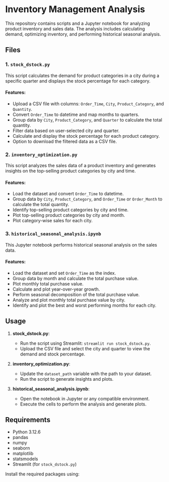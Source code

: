# Inventory Management Analysis

This repository contains scripts and a Jupyter notebook for analyzing product inventory and sales data. The analysis includes calculating demand, optimizing inventory, and performing historical seasonal analysis.

## Files

### 1. `stock_dstock.py`

This script calculates the demand for product categories in a city during a specific quarter and displays the stock percentage for each category.

#### Features:
- Upload a CSV file with columns: `Order_Time`, `City`, `Product_Category`, and `Quantity`.
- Convert `Order_Time` to datetime and map months to quarters.
- Group data by `City`, `Product_Category`, and `Quarter` to calculate the total quantity.
- Filter data based on user-selected city and quarter.
- Calculate and display the stock percentage for each product category.
- Option to download the filtered data as a CSV file.

### 2. `inventory_optimization.py`

This script analyzes the sales data of a product inventory and generates insights on the top-selling product categories by city and time.

#### Features:
- Load the dataset and convert `Order_Time` to datetime.
- Group data by `City`, `Product_Category`, and `Order_Time` or `Order_Month` to calculate the total quantity.
- Identify top-selling product categories by city and time.
- Plot top-selling product categories by city and month.
- Plot category-wise sales for each city.

### 3. `historical_seasonal_analysis.ipynb`

This Jupyter notebook performs historical seasonal analysis on the sales data.

#### Features:
- Load the dataset and set `Order_Time` as the index.
- Group data by month and calculate the total purchase value.
- Plot monthly total purchase value.
- Calculate and plot year-over-year growth.
- Perform seasonal decomposition of the total purchase value.
- Analyze and plot monthly total purchase value by city.
- Identify and plot the best and worst performing months for each city.

## Usage

1. **stock_dstock.py**:
    - Run the script using Streamlit: `streamlit run stock_dstock.py`.
    - Upload the CSV file and select the city and quarter to view the demand and stock percentage.

2. **inventory_optimization.py**:
    - Update the `dataset_path` variable with the path to your dataset.
    - Run the script to generate insights and plots.

3. **historical_seasonal_analysis.ipynb**:
    - Open the notebook in Jupyter or any compatible environment.
    - Execute the cells to perform the analysis and generate plots.

## Requirements

- Python 3.12.6
- pandas
- numpy
- seaborn
- matplotlib
- statsmodels
- Streamlit (for `stock_dstock.py`)

Install the required packages using:

